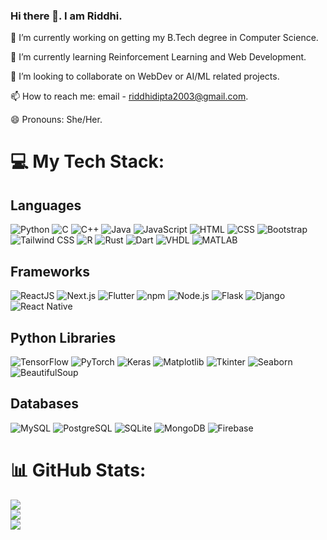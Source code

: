 ### Hi there 👋. I am Riddhi.

<!--
**CodingLife1024/CodingLife1024** is a ✨ _special_ ✨ repository because its `README.md` (this file) appears on your GitHub profile.

Here are some ideas to get you started:
- 🔭 I’m currently working on ...
- 🌱 I’m currently learning ...
- 👯 I’m looking to collaborate on ...
- 🤔 I’m looking for help with ...
- 💬 Ask me about ...
- 📫 How to reach me: ...
- 😄 Pronouns: ...
- ⚡ Fun fact: ...
-->

🔭 I’m currently working on getting my B.Tech degree in Computer Science.

🌱 I’m currently learning Reinforcement Learning and Web Development.

👯 I’m looking to collaborate on WebDev or AI/ML related projects.

📫 How to reach me: email - riddhidipta2003@gmail.com.

😄 Pronouns: She/Her.

# 💻 My Tech Stack: 

## Languages

![Python](https://img.shields.io/badge/python-3670A0?style=flat&logo=python&logoColor=ffdd54)
![C](https://img.shields.io/badge/c-%2300599C.svg?style=flat&logo=c&logoColor=white)
![C++](https://img.shields.io/badge/c++-%2300599C.svg?style=flat&logo=c%2B%2B&logoColor=white)
![Java](https://img.shields.io/badge/java-%23ED8B00.svg?style=flat&logo=java&logoColor=white)
![JavaScript](https://img.shields.io/badge/javascript-%23323330.svg?style=flat&logo=javascript&logoColor=%23F7DF1E)
![HTML](https://img.shields.io/badge/html-%23239120.svg?style=flat&logo=html5&logoColor=white)
![CSS](https://img.shields.io/badge/css-%231572B6.svg?style=flat&logo=css3&logoColor=white)
![Bootstrap](https://img.shields.io/badge/bootstrap-%23563D7C.svg?style=flat&logo=bootstrap&logoColor=white)
![Tailwind CSS](https://img.shields.io/badge/tailwindcss-%2338B2AC.svg?style=flat&logo=tailwind-css&logoColor=white)
![R](https://img.shields.io/badge/r-%23276DC3.svg?style=flat&logo=r&logoColor=white)
![Rust](https://img.shields.io/badge/rust-%23000000.svg?style=flat&logo=rust&logoColor=white)
![Dart](https://img.shields.io/badge/dart-%230175C2.svg?style=flat&logo=dart&logoColor=white)
![VHDL](https://img.shields.io/badge/VHDL-%23414141.svg?style=flat&logo=vhdl&logoColor=white)
![MATLAB](https://img.shields.io/badge/matlab-%23000000.svg?style=flat&logo=mathworks&logoColor=white)

## Frameworks

![ReactJS](https://img.shields.io/badge/react-%2320232a.svg?style=flat&logo=react&logoColor=%2361DAFB)
![Next.js](https://img.shields.io/badge/next.js-%23000000.svg?style=flat&logo=next.js&logoColor=white)
![Flutter](https://img.shields.io/badge/flutter-%2302569B.svg?style=flat&logo=flutter&logoColor=white)
![npm](https://img.shields.io/badge/npm-%23000000.svg?style=flat&logo=npm)
![Node.js](https://img.shields.io/badge/node.js-%2343853D.svg?style=flat&logo=node.js&logoColor=white)
![Flask](https://img.shields.io/badge/flask-%23000.svg?style=flat&logo=flask&logoColor=white)
![Django](https://img.shields.io/badge/django-%23092E20.svg?style=flat&logo=django&logoColor=white)
![React Native](https://img.shields.io/badge/react_native-%2320232a.svg?style=flat&logo=react&logoColor=%2361DAFB)

## Python Libraries

![TensorFlow](https://img.shields.io/badge/tensorflow-%23FF6F00.svg?style=flat&logo=tensorflow&logoColor=white)
![PyTorch](https://img.shields.io/badge/pytorch-%23EE4C2C.svg?style=flat&logo=pytorch&logoColor=white)
![Keras](https://img.shields.io/badge/keras-%23D00000.svg?style=flat&logo=keras&logoColor=white)
![Matplotlib](https://img.shields.io/badge/matplotlib-%23009BFF.svg?style=flat&logo=matplotlib&logoColor=white)
![Tkinter](https://img.shields.io/badge/tkinter-%234FA1EF.svg?style=flat&logo=python&logoColor=white)
![Seaborn](https://img.shields.io/badge/seaborn-%23776BEE.svg?style=flat&logo=seaborn&logoColor=white)
![BeautifulSoup](https://img.shields.io/badge/BeautifulSoup-%2343A047.svg?style=flat&logo=python&logoColor=white)

## Databases

![MySQL](https://img.shields.io/badge/mysql-%23000000.svg?style=flat&logo=mysql&logoColor=white)
![PostgreSQL](https://img.shields.io/badge/postgresql-%23336791.svg?style=flat&logo=postgresql&logoColor=white)
![SQLite](https://img.shields.io/badge/SQLite-%2307405e.svg?style=flat&logo=sqlite&logoColor=white)
![MongoDB](https://img.shields.io/badge/MongoDB-%234ea94b.svg?style=flat&logo=mongodb&logoColor=white)
![Firebase](https://img.shields.io/badge/Firebase-%23FFCA28.svg?style=flat&logo=firebase&logoColor=white)

# 📊 GitHub Stats:
![](https://github-readme-stats.vercel.app/api?username=CodingLife1024&theme=gotham&hide_border=false&include_all_commits=true&count_private=false)<br/>
![](https://github-readme-streak-stats.herokuapp.com/?user=CodingLife1024&theme=gotham&hide_border=false)<br/>
![](https://github-readme-stats.vercel.app/api/top-langs/?username=CodingLife1024&theme=gotham&hide_border=false&include_all_commits=true&count_private=false&layout=compact)
